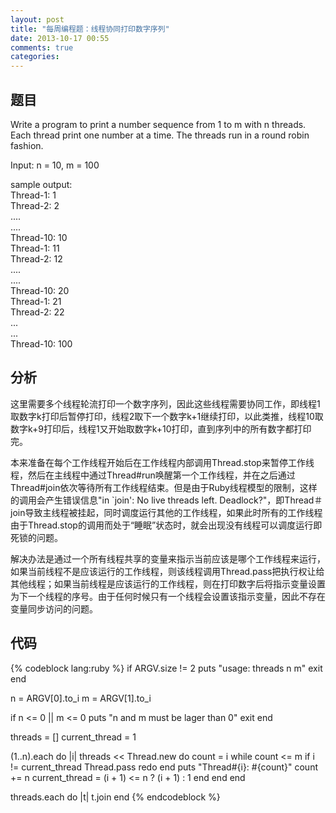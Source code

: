 ```yaml
---
layout: post
title: "每周编程题：线程协同打印数字序列"
date: 2013-10-17 00:55
comments: true
categories: 
---
```

## 题目
Write a program to print a number sequence from 1 to m with n threads. Each thread print one number at a time. The threads run in a round robin fashion.

Input: n = 10, m = 100

sample output:  
Thread-1: 1  
Thread-2: 2  
....  
....  
Thread-10: 10  
Thread-1: 11  
Thread-2: 12  
....  
....  
Thread-10: 20  
Thread-1: 21  
Thread-2: 22  
...  
...  
Thread-10: 100

## 分析
这里需要多个线程轮流打印一个数字序列，因此这些线程需要协同工作，即线程1取数字k打印后暂停打印，线程2取下一个数字k+1继续打印，以此类推，线程10取数字k+9打印后，线程1又开始取数字k+10打印，直到序列中的所有数字都打印完。

本来准备在每个工作线程开始后在工作线程内部调用Thread.stop来暂停工作线程，然后在主线程中通过Thread#run唤醒第一个工作线程，并在之后通过Thread#join依次等待所有工作线程结束。但是由于Ruby线程模型的限制，这样的调用会产生错误信息"in `join': No live threads left. Deadlock?"，即Thread＃join导致主线程被挂起，同时调度运行其他的工作线程，如果此时所有的工作线程由于Thread.stop的调用而处于“睡眠”状态时，就会出现没有线程可以调度运行即死锁的问题。

解决办法是通过一个所有线程共享的变量来指示当前应该是哪个工作线程来运行，如果当前线程不是应该运行的工作线程，则该线程调用Thread.pass把执行权让给其他线程；如果当前线程是应该运行的工作线程，则在打印数字后将指示变量设置为下一个线程的序号。由于任何时候只有一个线程会设置该指示变量，因此不存在变量同步访问的问题。

## 代码
{% codeblock lang:ruby %}
if ARGV.size != 2
  puts "usage: threads n m"
  exit
end

n = ARGV[0].to_i
m = ARGV[1].to_i

if n <= 0 || m <= 0
  puts "n and m must be lager than 0"
  exit
end

threads = []
current_thread = 1

(1..n).each do |i|
  threads << Thread.new do
    count = i
    while count <= m
      if i != current_thread
        Thread.pass
        redo
      end
      puts "Thread#{i}: #{count}"
      count += n
      current_thread = (i + 1) <= n ? (i + 1) : 1
    end
  end
end

threads.each do |t|
  t.join
end
{% endcodeblock %}

